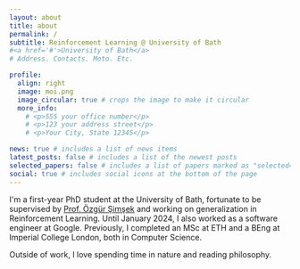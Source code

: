 ```yaml
---
layout: about
title: about
permalink: /
subtitle: Reinforcement Learning @ University of Bath
#<a href='#'>University of Bath</a>
# Address. Contacts. Moto. Etc.

profile:
  align: right
  image: moi.png
  image_circular: true # crops the image to make it circular
  more_info:
    # <p>555 your office number</p>
    # <p>123 your address street</p>
    # <p>Your City, State 12345</p>

news: true # includes a list of news items
latest_posts: false # includes a list of the newest posts
selected_papers: false # includes a list of papers marked as "selected={true}"
social: true # includes social icons at the bottom of the page
---
```


I'm a first-year PhD student at the University of Bath, fortunate to be supervised by [Prof. Özgür Şimşek](https://scholar.google.com/citations?user=z1BYZG0AAAAJ&hl=en) and working on generalization in Reinforcement Learning. Until January 2024, I also worked as a software engineer at Google. Previously, I completed an MSc at ETH and a BEng at Imperial College London, both in Computer Science.

Outside of work, I love spending time in nature and reading philosophy.

<!-- Write your biography here. Tell the world about yourself. Link to your favorite [subreddit](http://reddit.com). You can put a picture in, too. The code is already in, just name your picture `prof_pic.jpg` and put it in the `img/` folder.

Put your address / P.O. box / other info right below your picture. You can also disable any of these elements by editing `profile` property of the YAML header of your `_pages/about.md`. Edit `_bibliography/papers.bib` and Jekyll will render your [publications page](/al-folio/publications/) automatically.

Link to your social media connections, too. This theme is set up to use [Font Awesome icons](https://fontawesome.com/) and [Academicons](https://jpswalsh.github.io/academicons/), like the ones below. Add your Facebook, Twitter, LinkedIn, Google Scholar, or just disable all of them. -->
